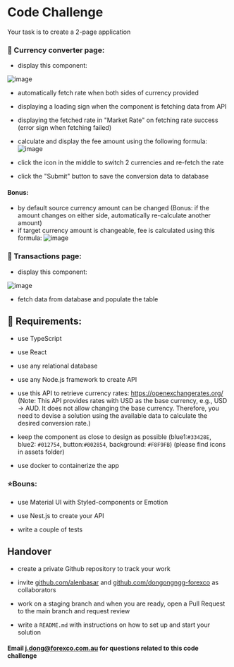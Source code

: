 # Code Challenge

Your task is to create a 2-page application

### 📄 Currency converter page:

- display this component:

 ![image](https://github.com/forexco/code-challenge-3/assets/109489175/77ea850e-dba5-4d5a-9bed-4c313313cf29)

- automatically fetch rate when both sides of currency provided

- displaying a loading sign when the component is fetching data from API

- displaying the fetched rate in "Market Rate" on fetching rate success (error sign when fetching failed)

- calculate and display the fee amount using the following formula:
![image](https://github.com/forexco/code-challenge-3/assets/109489175/51cbe4dc-e949-4fcc-b180-fc8ffa0c9d64)

- click the icon in the middle to switch 2 currencies and re-fetch the rate

- click the "Submit" button to save the conversion data to database

#### Bonus:
- by default source currency amount can be changed (Bonus: if the amount changes on either side, automatically re-calculate another amount)
- if target currency amount is changeable, fee is calculated using this formula:
![image](https://github.com/forexco/code-challenge-3/assets/109489175/2197bac9-e1e5-480d-b957-87e87b2a9469)

### 📄 Transactions page:

- display this component:

![image](https://github.com/forexco/code-challenge-3/assets/109489175/113d6cbc-6bbf-46e8-80a4-4d8d00fade9d)

- fetch data from database and populate the table


## 🎯 Requirements:

- use TypeScript

- use React

- use any relational database

- use any Node.js framework to create API

- use this API to retrieve currency rates: https://openexchangerates.org/ (Note: This API provides rates with USD as the base currency, e.g., USD -> AUD. It does not allow changing the base currency. Therefore, you need to devise a solution using the available data to calculate the desired conversion rate.)

- keep the component as close to design as possible (blue1:`#33428E`, blue2: `#012754`, button:`#002854`, background: `#F8F9FB`) (please find icons in assets folder)

- use docker to containerize the app

### ⭐Bouns:

- use Material UI with Styled-components or Emotion

- use Nest.js to create your API

- write a couple of tests

## Handover

- create a private Github repository to track your work

- invite [github.com/alenbasar](https://github.com/alenbasar) and [github.com/dongongngg-forexco](https://github.com/dongongngg-forexco) as collaborators

- work on a staging branch and when you are ready, open a Pull Request to the main branch and request review

- write a `README.md` with instructions on how to set up and start your solution

#### Email [j.dong@forexco.com.au](mailto:j.dong@forexco.com.au) for questions related to this code challenge
